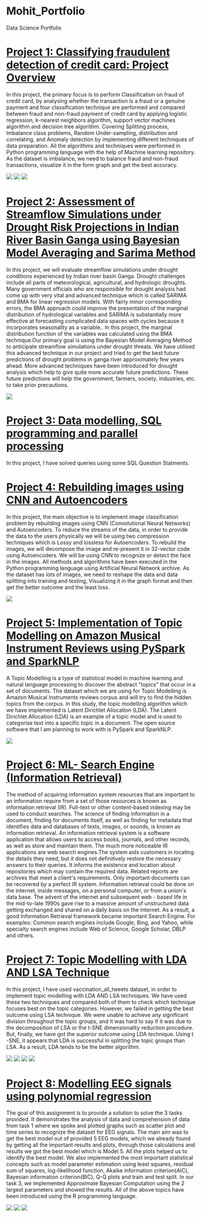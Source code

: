 # Mohit_Portfolio
Data Science Portfolio

# [Project 1: Classifying fraudulent detection of credit card: Project Overview](https://github.com/Mohit2804/ML-Classification-Technique)
In this project, the primary focus is to perform Classification on fraud of credit card, by analysing whether the transaction is a fraud or a genuine payment and four classification technique are performed and compared between fraud and non-fraud payment of credit card by applying logistic regression, k-nearest neighbors algorithm, support vector machines algorithm and decision tree algorithm. Covering Splitting process, Imbalance class problems, Random Under-sampling, distribution and correlating, and Anomaly detection by implementing different techniques of data preparation. All the algorithms and techniques were performed in Python programming language with the help of Machine learning repository. As the dataset is imbalance, we need to balance fraud and non-fraud transactions, visualize it in the form graph and get the best accuracy.

![](https://github.com/Mohit2804/Mohit_Portfolio/blob/main/images/project%201%20image.png)
![](https://github.com/Mohit2804/Mohit_Portfolio/blob/main/images/project%201%20learning%20curve.png)
![](https://github.com/Mohit2804/Mohit_Portfolio/blob/main/images/project%201%20learning%20curve1.png)


# [Project 2: Assessment of Streamflow Simulations under Drought Risk Projections in Indian River Basin Ganga using Bayesian Model Averaging and Sarima Method](https://github.com/Mohit2804/BMA-SARIMA)
In this project, we will evaluate streamflow simulations under drought conditions experienced by Indian river basin Ganga. Drought challenges include all parts of meteorological, agricultural, and hydrologic droughts. Many government officials who are responsible for drought analysis had come up with very vital and advanced technique which is called SARIMA and BMA for linear regression models. With fairly minor corresponding errors, the BMA approach could improve the presentation of the marginal distribution of hydrological variables and SARIMA is substantially more effective at forecasting complicated data spaces with cycles because it incorporates seasonality as a variable.. In this project, the marginal distribution function of the variables was calculated using the BMA technique.Our primary goal is using the Bayesian Model Averaging Method to anticipate streamflow simulations under drought threats. We have utilised this advanced technique in our project and tried to get the best future predictions of drought problems in ganga river approximately few years ahead. More advanced techniques have been introduced for drought analysis which help to give quite more accurate future predictions. These future predictions will help the government, farmers, society, industries, etc. to take prior precautions.

![](https://github.com/Mohit2804/Mohit_Portfolio/blob/main/images/project%202%20image.png)


# [Project 3: Data modelling, SQL programming and parallel processing](https://github.com/Mohit2804/Data-Management)
In this project, I have solved queries using some SQL Question Statments.


# [Project 4: Rebuilding images using CNN and Autoencoders](https://github.com/Mohit2804/Machine-Learning-Image-Classification-Technique)
In this project, the main objective is to implement image classification problem by rebuilding images using CNN (Convolutional Neural Networks) and Autoencoders. To reduce the streams of the data, in order to provide the data to the users physically we will be using two compression techniques which is Lossy and lossless for Autoencoders. To rebuild the images, we will decompose the image and re-present it in 32-vector code using Autoencoders. We will be using CNN to recognize or detect the face in the images. All methods and algorithms have been executed in the Python programming language using Artificial Neural Network archive. As the dataset has lots of images, we need to reshape the data and data splitting into training and testing, Visualizing it in the graph format and then get the better outcome and the least loss.

![](https://github.com/Mohit2804/Mohit_Portfolio/blob/main/images/project%203%20image.png)

# [Project 5: Implementation of Topic Modelling on Amazon Musical Instrument Reviews using PySpark and SparkNLP](https://github.com/Mohit2804/Machine-Learning-Natural-Language-Processing)
A Topic Modelling is a type of statistical model in machine learning and natural language processing to discover the abstract "topics" that occur in a set of documents. The dataset which we are using for Topic Modelling is Amazon Musical Instruments reviews corpus and will try to find the hidden topics from the corpus. In this study, the topic modelling algorithm which we have implemented is Latent Dirichlet Allocation (LDA). The Latent Dirichlet Allocation (LDA) is an example of a topic model and is used to categorise text into a specific topic in a document. The open source software that I am planning to work with is PySpark and SparkNLP.

![](https://github.com/Mohit2804/Mohit_Portfolio/blob/main/images/project%204%20image.png)

# [Project 6: ML- Search Engine (Information Retrieval)](https://github.com/Mohit2804/Information-Retrieval)
The method of acquiring information system resources that are important to an information require from a set of those resources is known as information retrieval (IR). Full-text or other content-based indexing may be used to conduct searches. The science of finding information in a document, finding for documents itself, as well as finding for metadata that identifies data and databases of texts, images, or sounds, is known as information retrieval.
An information retrieval system is a software application that allows users to access books, journals, and other records, as well as store and maintain them. The much more noticeable IR applications are web search engines.The system aids customers in locating the details they need, but it does not definitively restore the necessary answers to their queries. It informs the existence and location about repositories which may contain the required data. Related reports are archives that meet a client's requirements. Only important documents can be recovered by a perfect IR system. Information retrieval could be done on the internet, inside messages, on a personal computer, or from a union's data base. The advent of the internet and subsequent web - based life in the mid-to-late 1990s gave rise to a massive amount of unstructured data getting exchanged and shared on a daily basis on the internet. As a result, a good Information Retrieval framework became important Search Engine. For examples: Common search engines include Google, Bing, and Yahoo, while specialty search engines include Web of Science, Google Scholar, DBLP and others.


# [Project 7: Topic Modelling with LDA AND LSA Technique](https://github.com/Mohit2804/ADVANCED-MACHINE-LEARNING)
In this project, I have used vaccination_all_tweets dataset, in order to implement topic modelling with LDA AND LSA techniques. We have used these two techniques and compared both of them to check which technique focuses best on the topic categories. However, we failed in getting the best outcome using LSA technique. We were unable to achieve any significant division throughout the topic groups, and it was hard to say if it was due to the decomposition of LSA or the t-SNE dimensionality reduction procedure. But, finally, we have got the superior outcome using LDA technique. Using t -SNE, it appears that LDA is successful in splitting the topic groups than LSA. As a result, LDA tends to be the better algorithm.

![](https://github.com/Mohit2804/Mohit_Portfolio/blob/main/images/project%205%20LDA%20Visualization.png)
![](https://github.com/Mohit2804/Mohit_Portfolio/blob/main/images/project%205%20LDA-Gensim%20model%20Visualization.png)
![](https://github.com/Mohit2804/Mohit_Portfolio/blob/main/images/project%205%20LSA%20Visualization.png)
![](https://github.com/Mohit2804/Mohit_Portfolio/blob/main/images/project%205%20word%20cloud.png)

# [Project 8: Modelling EEG signals using polynomial regression](https://github.com/Mohit2804/STATISTICS)
The goal of this assignment is to provide a solution to solve the 3 tasks provided. It demonstrates the analysis of data and comprehension of data from task 1 where we spoke and plotted graphs such as scatter plot and time series to recognize the dataset for EEG signals. The main aim was to get the best model out of provided 5 EEG models, which we already found by getting all the important results and plots, through those calculations and results we got the best model which is Model 5. All the plots helped us to identify the best model. We also implemented the most important statistical concepts such as model parameter estimation using least squares, residual sum of squares, log-likelihood function, Akaike information criterion(AIC), Bayesian information criterion(BIC), Q-Q plots and train and test split. In our task 3, we implemented Approximate Bayesian Computation using the 2 largest parameters and showed the results. All of the above topics have been introduced using the R programming language.

![](https://github.com/Mohit2804/Mohit_Portfolio/blob/main/images/project%206%20joint%20probability.png)
![](https://github.com/Mohit2804/Mohit_Portfolio/blob/main/images/project%206%20normal%20distribution%20plot%201.png)
![](https://github.com/Mohit2804/Mohit_Portfolio/blob/main/images/project%206%20time%20series%20plot.png)
